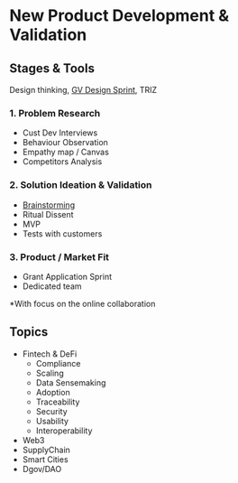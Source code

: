 # New Product Development & Validation

## Stages & Tools

Design thinking, [GV Design Sprint](https://www.gv.com/sprint/), TRIZ

### 1. Problem Research

* Cust Dev Interviews
* Behaviour Observation
* Empathy map / Canvas
* Competitors Analysis

### 2. Solution Ideation & Validation

* [Brainstorming](https://business.tutsplus.com/articles/top-brainstorming-techniques--cms-27181)
* Ritual Dissent
* MVP
* Tests with customers

### 3. Product / Market Fit

* Grant Application Sprint 
* Dedicated team

\*With focus on the online collaboration

## Topics

* Fintech & DeFi
  * Compliance
  * Scaling
  * Data Sensemaking
  * Adoption
  * Traceability
  * Security
  * Usability
  * Interoperability
* Web3
* SupplyChain
* Smart Cities
* Dgov/DAO

